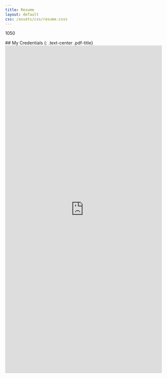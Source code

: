 ```yaml
---
title: Resume
layout: default
css: /assets/css/resume.csss
---
```

1050
<div class="container pdf-container">
## My Credentials 
{: .text-center .pdf-title}
<div class="pdf-iframe-wrapper">
<iframe src="https://drive.google.com/file/d/1KqAacyOqI_H1gMphTx6K--TieQCRAo6e/preview" 
	width="100%" 
	height="1050" 
	allow="autoplay"
	frameborder="0"
	allowfullscreen>
{::nomarkdown}
<p>Your browser does not support iframes. 
<a href="https://drive.google.com/file/d/{{ pdf_id }}/view" target="_blank">
	Click here to view the PDF
</a>
</p>
{:/nomarkdown}
</iframe>
</div>

</div>